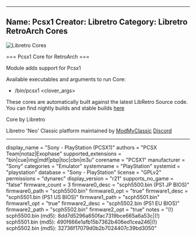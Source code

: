 -----------------------
Name: Pcsx1
Creator: Libretro
Category: Libretro RetroArch Cores
-----------------------
![Libretro Cores](https://modmyclassic.com/wp-content/uploads/2020/06/LibRetroNeoCoresSmall.png)

=== Pcsx1 Core for RetroArch ===

Module adds support for Pcsx1

Available executables and arguments to run Core:
- /bin/pcsx1 <rom> <clover_args>

These cores are automatically built against the latest LibRetro Source code. You can find nightly builds and stable builds [here](https://modmyclassic.com/hmodcores)

Core by Libretro

Libretro 'Neo' Classic platform maintained by [ModMyClassic](https://modmyclassic.com) [Discord](https://modmyclassic.com/discord)

-----------------------

display_name = "Sony - PlayStation (PCSX1)"
authors = "PCSX Team|notaz|Exophase"
supported_extensions = "bin|cue|img|mdf|pbp|toc|cbn|m3u"
corename = "PCSX1"
manufacturer = "Sony"
categories = "Emulator"
systemname = "PlayStation"
systemid = "playstation"
database = "Sony - PlayStation"
license = "GPLv2"
permissions = "dynarec"
display_version = "r21"
supports_no_game = "false"
firmware_count = 3
firmware0_desc = "scph5500.bin (PS1 JP BIOS)"
firmware0_path = "scph5500.bin"
firmware0_opt = "true"
firmware1_desc = "scph5501.bin (PS1 US BIOS)"
firmware1_path = "scph5501.bin"
firmware1_opt = "true"
firmware2_desc = "scph5502.bin (PS1 EU BIOS)"
firmware2_path = "scph5502.bin"
firmware2_opt = "true"
notes = "(!) scph5500.bin (md5): 8dd7d5296a650fac7319bce665a6a53c|(!) scph5501.bin (md5): 490f666e1afb15b7362b406ed1cea246|(!) scph5502.bin (md5): 32736f17079d0b2b7024407c39bd3050"
